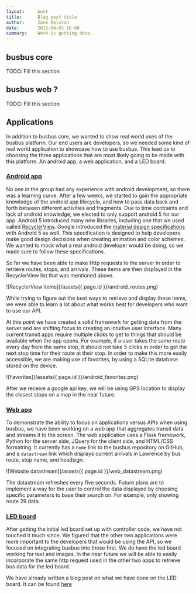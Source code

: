 ```yaml
---
layout:     post
title:      Blag post title
author:     Zane Ralston
date:       2015-04-03 16:00
summary:    Work is getting done.
---
```

 
## busbus core
 
TODO: Fill this section

## busbus web ?

TODO: Fill this section

## Applications

In addition to busbus core, we wanted to show real world uses of the busbus 
platform. Our end users are developers, so we needed some kind of real world 
application to showcase how to use busbus. This lead us to choosing the three 
applications that are most likely going to be made with this platform. An 
android app, a web application, and a LED board.

### [Android app][busbus_android]

[busbus_android]: https://github.com/spaceboats/busbus-android

No one in the group had any experience with android development, so there was 
a learning curve. After a few weeks, we started to gain the appropriate 
knowledge of the android app lifecycle, and how to pass data back and forth 
between different activities and fragments. Due to time contraints and lack of 
android knowledge, we elected to only support android 5 for our app. Android 5 
introduced many new libraries, including one that we used called 
[RecyclerView][rc_view]. 
Google introduced the [material design specifications][mat_design] with 
Android 5 as well. This specification is designed to help developers make 
good design decisions when creating animation and color schemes. We wanted 
to mock what a real android developer would be doing, so we made sure to 
follow these specifications.

[rc_view]: https://developer.android.com/reference/android/support/v7/widget/RecyclerView.html
[mat_design]: http://www.google.com/design/spec/material-design/introduction.html#

So far we have been able to make Http requests to the server in order to 
retrieve routes, stops, and arrivals. These items are then displayed in the 
RecyclerView list that was mentioned above. 

![RecyclerView items](/assets{{ page.id }}/android_routes.png)

While trying to figure out the best ways to retrieve and display these items, 
we were able to learn a lot about what works best for developers who want to 
use our API.

At this point we have created a solid framework for getting data from the server 
and are shifting focus to creating an intuitive user interface. Many current 
transit apps require multiple clicks to get to things that should be available 
when the app opens. For example, if a user takes the same route every day from 
the same stop, it should not take 5 clicks in order to get the next stop time for 
their route at their stop. In order to make this more easily accessible, we are 
making use of favorites, by using a SQLite database stored on the device. 

![Favorites](/assets{{ page.id }}/android_favorites.png)

After we receive a google api key, we will be using GPS location to display the 
closest stops on a map in the near future.

### [Web app][busbus_web_app]

[busbus_web_app]: https://github.com/spaceboats/busbus-web-sample

To demonstrate the ability to focus on applications versus APIs when using 
busbus, we have been working on a web app that aggregates transit data and 
streams it to the screen. The web application uses a Flask framework, Python for 
the server side, JQuery for the client side, and HTML/CSS formatting. It 
currently has a `home` link to the busbus repository on GitHub, and a 
`datastream` link which displays current arrivals in Lawrence by bus route, 
stop name, and headsign. 

![Website datastream](/assets{{ page.id }}/web_datastream.png)

The datastream refreshes every five seconds. Future plans are to implement 
a way for the user to control the data displayed by choosing specific parameters 
to base their search on. For example, only showing route 29 data.

### [LED board][led_board]

[led_board]: https://github.com/spaceboats/3001-ledboard

After getting the initial led board set up with controller code, we have not 
touched it much since. We figured that the other two applications were more 
important to the developers that would be using the API, so we focused on 
integrating busbus into those first. We do have the led board working 
for text and images. In the near future we will be able to easily incorporate 
the same http request used in the other two apps to retrieve bus data for the 
led board.

We have already written a blog post on what we have done on the LED board. 
It can be found [here][led_blog]

[led_blog]: http://spaceboats.github.io/2014/10/31/building-brighter-lab-resources/
